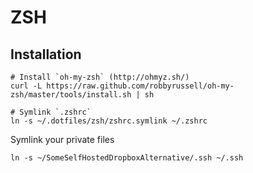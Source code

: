 # ZSH


## Installation

```
# Install `oh-my-zsh` (http://ohmyz.sh/)
curl -L https://raw.github.com/robbyrussell/oh-my-zsh/master/tools/install.sh | sh

# Symlink `.zshrc`
ln -s ~/.dotfiles/zsh/zshrc.symlink ~/.zshrc
```

Symlink your private files

```
ln -s ~/SomeSelfHostedDropboxAlternative/.ssh ~/.ssh
```
